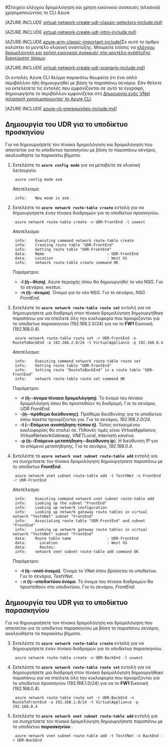 <properties 
   pageTitle="Ελέγχετε τη δρομολόγηση και χρήση εικονικού συσκευές χρησιμοποιώντας το Azure CLI στο μοντέλο κλασική ανάπτυξης | Microsoft Azure"
   description="Μάθετε πώς μπορείτε να ελέγξετε τη δρομολόγηση σε VNets χρησιμοποιώντας το Azure CLI στο μοντέλο κλασική ανάπτυξης"
   services="virtual-network"
   documentationCenter="na"
   authors="jimdial"
   manager="carmonm"
   editor=""
   tags="azure-service-management"
/>
<tags  
   ms.service="virtual-network"
   ms.devlang="na"
   ms.topic="article"
   ms.tgt_pltfrm="na"
   ms.workload="infrastructure-services"
   ms.date="03/15/2016"
   ms.author="jdial" />

#<a name="control-routing-and-use-virtual-appliances-classic-using-the-azure-cli"></a>Στοιχείο ελέγχου δρομολόγηση και χρήση εικονικού συσκευές (κλασικό) χρησιμοποιώντας το CLI Azure

[AZURE.INCLUDE [virtual-network-create-udr-classic-selectors-include.md](../../includes/virtual-network-create-udr-classic-selectors-include.md)]

[AZURE.INCLUDE [virtual-network-create-udr-intro-include.md](../../includes/virtual-network-create-udr-intro-include.md)]

[AZURE.INCLUDE [azure-arm-classic-important-include](../../includes/azure-arm-classic-important-include.md)]Σε αυτό το άρθρο καλύπτει το μοντέλο κλασική ανάπτυξης. Μπορείτε επίσης να [ελέγχου δρομολόγηση και χρήση εικονικού συσκευές στο μοντέλο ανάπτυξης διαχείρισης πόρων](virtual-network-create-udr-arm-cli.md).

[AZURE.INCLUDE [virtual-network-create-udr-scenario-include.md](../../includes/virtual-network-create-udr-scenario-include.md)]

Οι εντολές Azure CLI δείγμα παρακάτω θεωρείτε ότι ένα απλό περιβάλλον ήδη δημιουργηθεί με βάση το παραπάνω σενάριο. Εάν θέλετε να εκτελέσετε τις εντολές που εμφανίζονται σε αυτό το έγγραφο, δημιουργήστε το περιβάλλον εμφανίζεται στη [Δημιουργία ενός VNet (κλασική) χρησιμοποιώντας το Azure CLI](virtual-networks-create-vnet-classic-cli.md).

[AZURE.INCLUDE [azure-cli-prerequisites-include.md](../../includes/azure-cli-prerequisites-include.md)]

## <a name="create-the-udr-for-the-front-end-subnet"></a>Δημιουργία του UDR για το υποδίκτυο προσκηνίου
Για να δημιουργήσετε τον πίνακα δρομολόγηση και δρομολόγηση που απαιτείται για το υποδίκτυο προσκηνίου με βάση το παραπάνω σενάριο, ακολουθήστε τα παρακάτω βήματα.

1. Εκτελέστε το **`azure config mode`** για να μεταβείτε σε κλασική λειτουργία.

        azure config mode asm

    Αποτέλεσμα:

        info:    New mode is asm

3. Εκτελέστε το **`azure network route-table create`** εντολή για να δημιουργήσετε έναν πίνακα διαδρομών για το υποδίκτυο προσκηνίου.

        azure network route-table create -n UDR-FrontEnd -l uswest

    Αποτέλεσμα:

        info:    Executing command network route-table create
        info:    Creating route table "UDR-FrontEnd"
        info:    Getting route table "UDR-FrontEnd"
        data:    Name                            : UDR-FrontEnd
        data:    Location                        : West US
        info:    network route-table create command OK

    Παράμετροι:
    - **-l (ή--θέση)**. Azure περιοχής όπου θα δημιουργηθεί το νέο NSG. Για το σενάριο, *westus*.
    - **-n (ή--όνομα)**. Όνομα για το νέο NSG. Για το σενάριο, *NSG FrontEnd*.

4. Εκτελέστε το **`azure network route-table route set`** εντολή για να δημιουργήσετε μια διαδρομή στον πίνακα δρομολόγηση δημιουργήθηκε παραπάνω για να στείλετε όλη την κυκλοφορία που προορίζονται για το υποδίκτυο παρασκηνίου (192.168.2.0/24) για να το **FW1** Εικονική (192.168.0.4).

        azure network route-table route set -r UDR-FrontEnd -n RouteToBackEnd -a 192.168.2.0/24 -t VirtualAppliance -p 192.168.0.4

    Αποτέλεσμα:

        info:    Executing command network route-table route set
        info:    Getting route table "UDR-FrontEnd"
        info:    Setting route "RouteToBackEnd" in a route table "UDR-FrontEnd"
        info:    network route-table route set command OK

    Παράμετροι:
    - **-r (ή--όνομα πίνακα δρομολόγηση)**. Το όνομα του πίνακα δρομολόγηση όπου θα προστεθούν τη διαδρομή. Για το σενάριο, *UDR FrontEnd*.
    - **-(ή--πρόθεμα διεύθυνσης)**. Πρόθεμα διεύθυνσης για το υποδίκτυο όπου πακέτα προορίζονται για. Για το σενάριο, *192.168.2.0/24*.
    - **-t (--Επόμενο αναπήδηση-τύπου ή)**. Τύπος αντικειμένου κυκλοφορίας θα σταλεί σε. Πιθανές τιμές είναι *VirtualAppliance*, *VirtualNetworkGateway*, *VNETLocal*, *Internet*ή *κανένα*.
    - **-p (ή--Επόμενο-μεταπήδηση--διεύθυνση ip**). Η διεύθυνση IP για το επόμενο μεταπήδησης. Για το σενάριο, *192.168.0.4*.

5. Εκτελέστε το **`azure network vnet subnet route-table add`** εντολή για να συσχετίσετε τον πίνακα δρομολόγηση δημιουργήσατε παραπάνω με το υποδίκτυο **FrontEnd** .

        azure network vnet subnet route-table add -t TestVNet -n FrontEnd -r UDR-FrontEnd

    Αποτέλεσμα:

        info:    Executing command network vnet subnet route-table add
        info:    Looking up the subnet "FrontEnd"
        info:    Looking up network configuration
        info:    Looking up network gateway route tables in virtual network "TestVNet" subnet "FrontEnd"
        info:    Associating route table "UDR-FrontEnd" and subnet "FrontEnd"
        info:    Looking up network gateway route tables in virtual network "TestVNet" subnet "FrontEnd"
        data:    Route table name                : UDR-FrontEnd
        data:      Location                      : West US
        data:      Routes:
        info:    network vnet subnet route-table add command OK 

    Παράμετροι:
    - **-t (ή--vnet-όνομα)**. Όνομα το VNet όπου βρίσκεται το υποδίκτυο. Για το σενάριο, *TestVNet*.
    - **- n (ή--υποδικτύου όνομα**. Το όνομα του πίνακα διαδρομών θα προστεθούν στο υποδικτύου. Για το σενάριο, *FrontEnd*.
 
## <a name="create-the-udr-for-the-back-end-subnet"></a>Δημιουργία του UDR για το υποδίκτυο παρασκηνίου
Για να δημιουργήσετε τον πίνακα δρομολόγηση και δρομολόγηση που απαιτείται για το υποδίκτυο παρασκηνίου με βάση το παραπάνω σενάριο, ακολουθήστε τα παρακάτω βήματα.

3. Εκτελέστε το **`azure network route-table create`** εντολή για να δημιουργήσετε έναν πίνακα διαδρομών για το υποδίκτυο παρασκηνίου.

        azure network route-table create -n UDR-BackEnd -l uswest

4. Εκτελέστε το **`azure network route-table route set`** εντολή για να δημιουργήσετε μια διαδρομή στον πίνακα δρομολόγηση δημιουργήθηκε παραπάνω για να στείλετε όλη την κυκλοφορία που προορίζονται για το υποδίκτυο προσκηνίου (192.168.1.0/24) για να το **FW1** Εικονική (192.168.0.4).

        azure network route-table route set -r UDR-BackEnd -n RouteToFrontEnd -a 192.168.1.0/24 -t VirtualAppliance -p 192.168.0.4

5. Εκτελέστε το **`azure network vnet subnet route-table add`** εντολή για να συσχετίσετε τον πίνακα δρομολόγηση δημιουργήσατε παραπάνω με το υποδίκτυο **παρασκηνίου** .

        azure network vnet subnet route-table add -t TestVNet -n BackEnd -r UDR-BackEnd

